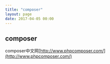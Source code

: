 ```yaml
---
title: "composer"
layout: page
date: 2017-04-05 00:00
---
```


## composer ##

composer中文网[http://www.phpcomposer.com/](http://www.phpcomposer.com/)

